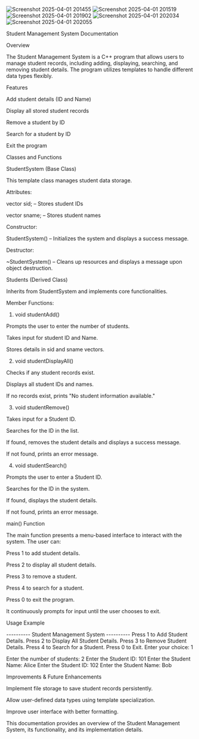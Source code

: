 ![Screenshot 2025-04-01 201455](https://github.com/user-attachments/assets/0da1d3dd-e6a2-4f4c-a9ad-6e57063079e0)
![Screenshot 2025-04-01 201519](https://github.com/user-attachments/assets/481e27a2-afb4-4151-9b6b-d9b0c4b1e173)
![Screenshot 2025-04-01 201902](https://github.com/user-attachments/assets/aec8a7ac-a115-4db5-8706-c92753823e32)
![Screenshot 2025-04-01 202034](https://github.com/user-attachments/assets/fd067e0f-eb7a-477d-bd0e-74d4f6a810d1)
![Screenshot 2025-04-01 202055](https://github.com/user-attachments/assets/b101c69c-b945-4559-95c7-23b3f7cf75b6)



Student Management System Documentation

Overview

The Student Management System is a C++ program that allows users to manage student records, including adding, displaying, searching, and removing student details. The program utilizes templates to handle different data types flexibly.

Features

Add student details (ID and Name)

Display all stored student records

Remove a student by ID

Search for a student by ID

Exit the program

Classes and Functions

StudentSystem<T> (Base Class)

This template class manages student data storage.

Attributes:

vector<T> sid; – Stores student IDs

vector<T> sname; – Stores student names

Constructor:

StudentSystem() – Initializes the system and displays a success message.

Destructor:

~StudentSystem() – Cleans up resources and displays a message upon object destruction.

Students<T> (Derived Class)

Inherits from StudentSystem<T> and implements core functionalities.

Member Functions:

1. void studentAdd()

Prompts the user to enter the number of students.

Takes input for student ID and Name.

Stores details in sid and sname vectors.

2. void studentDisplayAll()

Checks if any student records exist.

Displays all student IDs and names.

If no records exist, prints "No student information available."

3. void studentRemove()

Takes input for a Student ID.

Searches for the ID in the list.

If found, removes the student details and displays a success message.

If not found, prints an error message.

4. void studentSearch()

Prompts the user to enter a Student ID.

Searches for the ID in the system.

If found, displays the student details.

If not found, prints an error message.

main() Function

The main function presents a menu-based interface to interact with the system. The user can:

Press 1 to add student details.

Press 2 to display all student details.

Press 3 to remove a student.

Press 4 to search for a student.

Press 0 to exit the program.

It continuously prompts for input until the user chooses to exit.

Usage Example

---------- Student Management System ----------
Press 1 to Add Student Details.
Press 2 to Display All Student Details.
Press 3 to Remove Student Details.
Press 4 to Search for a Student.
Press 0 to Exit.
Enter your choice: 1

Enter the number of students: 2
Enter the Student ID: 101
Enter the Student Name: Alice
Enter the Student ID: 102
Enter the Student Name: Bob

Improvements & Future Enhancements

Implement file storage to save student records persistently.

Allow user-defined data types using template specialization.

Improve user interface with better formatting.

This documentation provides an overview of the Student Management System, its functionality, and its implementation details.
